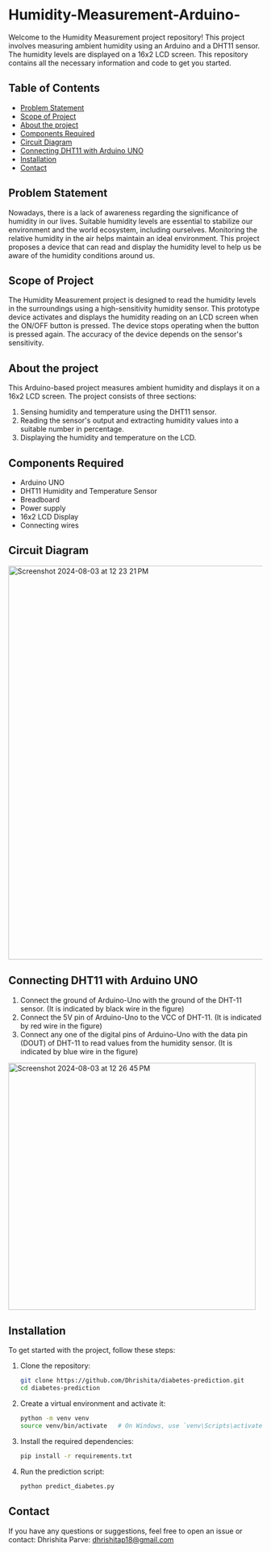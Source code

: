 # Humidity-Measurement-Arduino-
Welcome to the Humidity Measurement project repository! This project involves measuring ambient humidity using an Arduino and a DHT11 sensor. The humidity levels are displayed on a 16x2 LCD screen. This repository contains all the necessary information and code to get you started.

## Table of Contents

- [Problem Statement](#problemstatement)
- [Scope of Project](#scopeofproject)
- [About the project](#abouttheproject)
- [Components Required](#componentsrequired)
- [Circuit Diagram](#circuitdiagram)
- [Connecting DHT11 with Arduino UNO](#connectingDHT11witharduinoUNO)
- [Installation](#installation)
- [Contact](#contact)

## Problem Statement

Nowadays, there is a lack of awareness regarding the significance of humidity in our lives. Suitable humidity levels are essential to stabilize our environment and the world ecosystem, including ourselves. Monitoring the relative humidity in the air helps maintain an ideal environment. This project proposes a device that can read and display the humidity level to help us be aware of the humidity conditions around us.

## Scope of Project

The Humidity Measurement project is designed to read the humidity levels in the surroundings using a high-sensitivity humidity sensor. This prototype device activates and displays the humidity reading on an LCD screen when the ON/OFF button is pressed. The device stops operating when the button is pressed again. The accuracy of the device depends on the sensor's sensitivity.

## About the project
This Arduino-based project measures ambient humidity and displays it on a 16x2 LCD screen. The project consists of three sections:

1. Sensing humidity and temperature using the DHT11 sensor.
2. Reading the sensor's output and extracting humidity values into a suitable number in percentage.
3. Displaying the humidity and temperature on the LCD.

## Components Required

- Arduino UNO
- DHT11 Humidity and Temperature Sensor
- Breadboard
- Power supply
- 16x2 LCD Display
- Connecting wires

## Circuit Diagram

<img width="781" alt="Screenshot 2024-08-03 at 12 23 21 PM" src="https://github.com/user-attachments/assets/7eb99a40-baab-44b7-b630-85ad1f1f542c">

## Connecting DHT11 with Arduino UNO
1. Connect the ground of Arduino-Uno with the ground of the DHT-11 sensor.
(It is indicated by black wire in the figure)
2. Connect the 5V pin of Arduino-Uno to the VCC of DHT-11.
(It is indicated by red wire in the figure)
3. Connect any one of the digital pins of Arduino-Uno with the data pin (DOUT) of DHT-11 to read values from the humidity sensor.
(It is indicated by blue wire in the figure)

<img width="490" alt="Screenshot 2024-08-03 at 12 26 45 PM" src="https://github.com/user-attachments/assets/081c3718-a964-40c6-874f-1aebf74d066c">

## Installation

To get started with the project, follow these steps:

1. Clone the repository:
   
   ```bash
   git clone https://github.com/Dhrishita/diabetes-prediction.git
   cd diabetes-prediction
   
2. Create a virtual environment and activate it:
   
   ```bash
   python -m venv venv
   source venv/bin/activate   # On Windows, use `venv\Scripts\activate`

3. Install the required dependencies:
   
   ```bash
   pip install -r requirements.txt
   
4. Run the prediction script:

   ```bash
   python predict_diabetes.py
   
## Contact
If you have any questions or suggestions, feel free to open an issue or contact:
Dhrishita Parve: dhrishitap18@gmail.com


